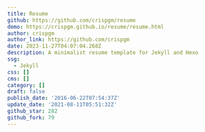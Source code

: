 ```yaml
---
title: Resume
github: https://github.com/crispgm/resume
demo: https://crispgm.github.io/resume/resume.html
author: crispgm
author_link: https://github.com/crispgm
date: 2023-11-27T04:07:04.268Z
description: A minimalist resume template for Jekyll and Hexo
ssg:
  - Jekyll
css: []
cms: []
category: []
draft: false
publish_date: '2016-06-22T07:54:37Z'
update_date: '2021-08-11T05:51:32Z'
github_star: 282
github_fork: 79
---
```

